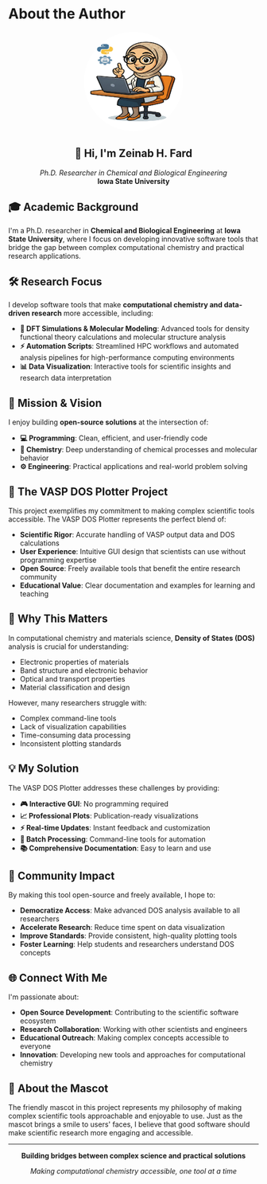 # About the Author

<div align="center">
  <img src="DrZ.png" alt="Zeinab H. Fard" width="200" height="200" style="border-radius: 50%;">
  <br>
  <h2>👋 Hi, I'm <strong>Zeinab H. Fard</strong></h2>
  <p><em>Ph.D. Researcher in Chemical and Biological Engineering</em><br>
  <strong>Iowa State University</strong></p>
</div>

## 🎓 Academic Background

I'm a Ph.D. researcher in **Chemical and Biological Engineering** at **Iowa State University**, where I focus on developing innovative software tools that bridge the gap between complex computational chemistry and practical research applications.

## 🛠️ Research Focus

I develop software tools that make **computational chemistry and data-driven research** more accessible, including:

* **🔬 DFT Simulations & Molecular Modeling**: Advanced tools for density functional theory calculations and molecular structure analysis
* **⚡ Automation Scripts**: Streamlined HPC workflows and automated analysis pipelines for high-performance computing environments
* **📊 Data Visualization**: Interactive tools for scientific insights and research data interpretation

## 🌟 Mission & Vision

I enjoy building **open-source solutions** at the intersection of:
- **💻 Programming**: Clean, efficient, and user-friendly code
- **🧪 Chemistry**: Deep understanding of chemical processes and molecular behavior
- **⚙️ Engineering**: Practical applications and real-world problem solving

## 🎯 The VASP DOS Plotter Project

This project exemplifies my commitment to making complex scientific tools accessible. The VASP DOS Plotter represents the perfect blend of:

- **Scientific Rigor**: Accurate handling of VASP output data and DOS calculations
- **User Experience**: Intuitive GUI design that scientists can use without programming expertise
- **Open Source**: Freely available tools that benefit the entire research community
- **Educational Value**: Clear documentation and examples for learning and teaching

## 🔬 Why This Matters

In computational chemistry and materials science, **Density of States (DOS)** analysis is crucial for understanding:
- Electronic properties of materials
- Band structure and electronic behavior
- Optical and transport properties
- Material classification and design

However, many researchers struggle with:
- Complex command-line tools
- Lack of visualization capabilities
- Time-consuming data processing
- Inconsistent plotting standards

## 💡 My Solution

The VASP DOS Plotter addresses these challenges by providing:
- **🎮 Interactive GUI**: No programming required
- **📈 Professional Plots**: Publication-ready visualizations
- **⚡ Real-time Updates**: Instant feedback and customization
- **🔄 Batch Processing**: Command-line tools for automation
- **📚 Comprehensive Documentation**: Easy to learn and use

## 🤝 Community Impact

By making this tool open-source and freely available, I hope to:
- **Democratize Access**: Make advanced DOS analysis available to all researchers
- **Accelerate Research**: Reduce time spent on data visualization
- **Improve Standards**: Provide consistent, high-quality plotting tools
- **Foster Learning**: Help students and researchers understand DOS concepts

## 🌐 Connect With Me

I'm passionate about:
- **Open Source Development**: Contributing to the scientific software ecosystem
- **Research Collaboration**: Working with other scientists and engineers
- **Educational Outreach**: Making complex concepts accessible to everyone
- **Innovation**: Developing new tools and approaches for computational chemistry

## 🎨 About the Mascot

The friendly mascot in this project represents my philosophy of making complex scientific tools approachable and enjoyable to use. Just as the mascot brings a smile to users' faces, I believe that good software should make scientific research more engaging and accessible.

---

<div align="center">
  <p><strong>Building bridges between complex science and practical solutions</strong></p>
  <p><em>Making computational chemistry accessible, one tool at a time</em></p>
</div>
